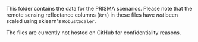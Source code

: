 This folder contains the data for the PRISMA scenarios.
Please note that the remote sensing reflectance columns (`Rrs`) in these files have *not* been scaled using sklearn's `RobustScaler`.

The files are currently not hosted on GitHub for confidentiality reasons.
